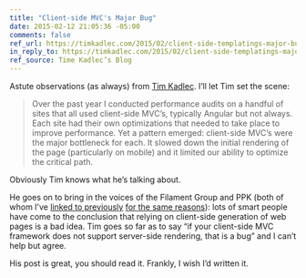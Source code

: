 ```yaml
---
title: "Client-side MVC's Major Bug"
date: 2015-02-12 21:05:36 -05:00
comments: false
ref_url: https://timkadlec.com/2015/02/client-side-templatings-major-bug/
in_reply_to: https://timkadlec.com/2015/02/client-side-templatings-major-bug/
ref_source: Time Kadlec’s Blog
---
```


Astute observations (as always) from [Tim Kadlec](https://twitter.com/tkadlec). I’ll let Tim set the scene:

> Over the past year I conducted performance audits on a handful of sites that all used client-side MVC’s, typically Angular but not always. Each site had their own optimizations that needed to take place to improve performance. Yet a pattern emerged: client-side MVC’s were the major bottleneck for each. It slowed down the initial rendering of the page (particularly on mobile) and it limited our ability to optimize the critical path.

Obviously Tim knows what he’s talking about.

He goes on to bring in the voices of the Filament Group and PPK (both of whom I’ve [linked to previously](https://aaron-gustafson.com/notebook/links/researching-the-performance-costs-of-javascript-mvc-frameworks/) [for the same reasons](https://aaron-gustafson.com/notebook/links/the-problem-with-angular/)): lots of smart people have come to the conclusion that relying on client-side generation of web pages is a bad idea. Tim goes so far as to say “if your client-side MVC framework does not support server-side rendering, that is a bug” and I can’t help but agree.

His post is great, you should read it. Frankly, I wish I’d written it.